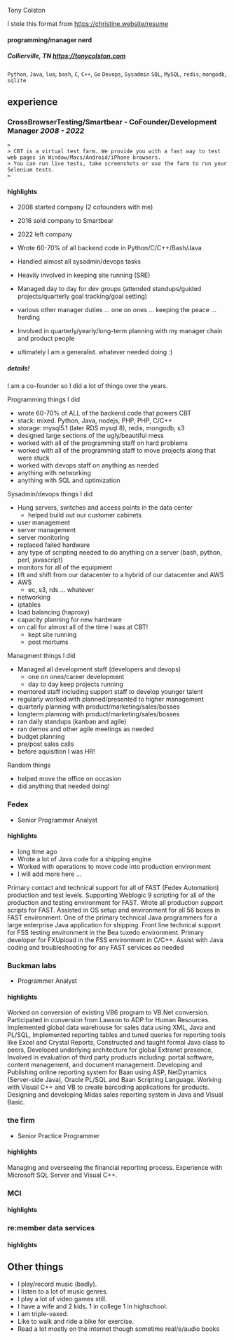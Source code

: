 

Tony Colston

I stole this format from https://christine.website/resume

#### programming/manager nerd

##### Collierville, TN https://tonycolston.com
`Python`, `Java`, `lua`, `bash`, `C`, `C++`, `Go`
`Devops`, `Sysadmin`
`SQL`, `MySQL`, `redis`, `mongodb`, `sqlite`

## experience

### CrossBrowserTesting/Smartbear - CoFounder/Development Manager *2008 - 2022*

```
>
> CBT is a virtual test farm. We provide you with a fast way to test web pages in Window/Macs/Android/iPhone browsers.
> You can run live tests, take screenshots or use the farm to run your Selenium tests.
>
```

#### highlights
- 2008 started company (2 cofounders with me)
- 2016 sold company to Smartbear
- 2022 left company

- Wrote 60-70% of all backend code in Python/C/C++/Bash/Java
- Handled almost all sysadmin/devops tasks 
- Heavily involved in keeping site running (SRE)
- Managed day to day for dev groups (attended standups/guided projects/quarterly goal tracking/goal setting)
- various other manager duties ... one on ones ... keeping the peace ... herding
- Involved in quarterly/yearly/long-term planning with my manager chain and product people
- ultimately I am a generalist. whatever needed doing :)

##### details!

I am a co-founder so I did a lot of things over the years.

Programming things I did
- wrote 60-70% of ALL of the backend code that powers CBT
- stack: mixed. Python, Java, nodejs, PHP, PHP, C/C++
- storage: mysql5.1 (later RDS mysql 8), redis, mongodb, s3
- designed large sections of the ugly/beautiful mess
- worked with all of the programming staff on hard problems
- worked with all of the programming staff to move projects along that were stuck
- worked with devops staff on anything as needed
- anything with networking
- anything with SQL and optimization

Sysadmin/devops things I did
- Hung servers, switches and access points in the data center
    - helped build out our customer cabinets
- user management
- server management
- server monitoring
- replaced failed hardware
- any type of scripting needed to do anything on a server (bash, python, perl, javascript)
- monitors for all of the equipment
- lift and shift from our datacenter to a hybrid of our datacenter and AWS
- AWS
    - ec, s3, rds ... whatever
- networking
- iptables
- load balancing (haproxy)
- capacity planning for new hardware
- on call for almost all of the time I was at CBT!
    - kept site running
    - post mortums

Managment things I did
- Managed all development staff (developers and devops)
    - one on ones/career development
    - day to day keep projects running
- mentored staff including support staff to develop younger talent
- regularly worked with planned/presented to higher management
- quarterly planning with product/marketing/sales/bosses
- longterm planning with product/marketing/sales/bosses
- ran daily standups (kanban and agile)
- ran demos and other agile meetings as needed
- budget planning
- pre/post sales calls
- before aquisition I was HR!

Random things
- helped move the office on occasion
- did anything that needed doing!


### Fedex
- Senior Programmer Analyst

#### highlights
- long time ago 
- Wrote a lot of Java code for a shipping engine
- Worked with operations to move code into production environment
- I will add more here ...

Primary contact and technical support for all of FAST (Fedex Automation) production and test levels. Supporting Weblogic 9 scripting for all of the production and testing environment for FAST. Wrote all production support scripts for FAST. Assisted in OS setup and environment for all 56 boxes in FAST environment. One of the primary technical Java programmers for a large enterprise Java application for shipping.
Front line technical support for FSS testing environment in the Bea tuxedo environment.
Primary developer for FXUpload in the FSS environment in C/C++.
Assist with Java coding and troubleshooting for any FAST services as needed


### Buckman labs
- Programmer Analyst

#### highlights

Worked on conversion of existing VB6 program to VB.Net conversion. Participated in conversion from Lawson to ADP for Human Resources. Implemented global data warehouse for sales data using XML, Java and PL/SQL, Implemented reporting tables and tuned queries for reporting tools like Excel and Crystal Reports, Constructed and taught formal Java class to peers, Developed underlying architecture for global Extranet presence, Involved in evaluation of third party products including: portal software, content management, and document management. Developing and Publishing online reporting system for Baan using ASP, NetDynamics (Server-side Java), Oracle PL/SQL and Baan Scripting Language. Working with Visual C++ and VB to create barcoding applications for products. Designing and developing Midas sales reporting system in Java and Visual Basic. 


### the firm
- Senior Practice Programmer

#### highlights
Managing and overseeing the financial reporting process. Experience with Microsoft SQL Server and Visual C++.

### MCI
#### highlights

### re:member data services
#### highlights



## Other things
- I play/record music (badly).
- I listen to a lot of music genres.
- I play a lot of video games still.
- I have a wife and 2 kids. 1 in college 1 in highschool.
- I am triple-vaxed.
- Like to walk and ride a bike for exercise.
- Read a lot mostly on the internet though sometime real/e/audio books

